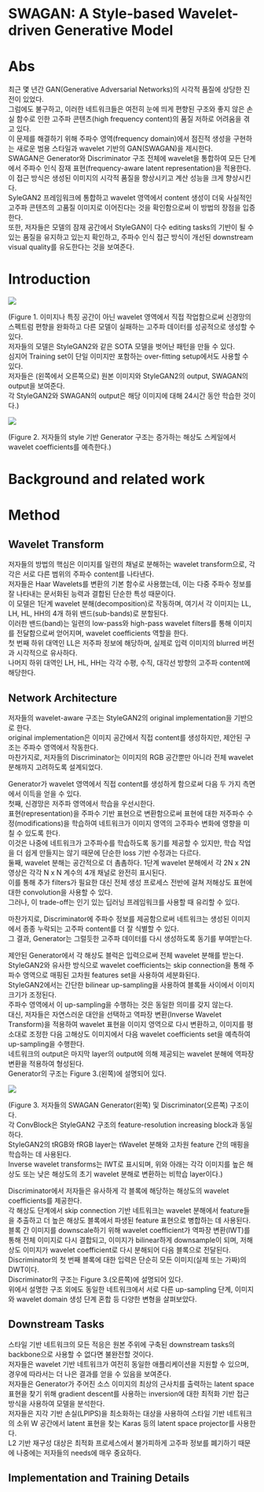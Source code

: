 # SWAGAN: A Style-based Wavelet-driven Generative Model

# Abs
최근 몇 년간 GAN(Generative Adversarial Networks)의 시각적 품질에 상당한 진전이 있었다.  
그럼에도 불구하고, 이러한 네트워크들은 여전히 눈에 띄게 편향된 구조와 좋지 않은 손실 함수로 인한 고주파 콘텐츠(high frequency content)의 품질 저하로 어려움을 겪고 있다.  
이 문제를 해결하기 위해 주파수 영역(frequency domain)에서 점진적 생성을 구현하는 새로운 범용 스타일과 wavelet 기반의 GAN(SWAGAN)을 제시한다.  
SWAGAN은 Generator와 Discriminator 구조 전체에 wavelet을 통합하여 모든 단계에서 주파수 인식 잠재 표현(frequency-aware latent representation)을 적용한다.  
이 접근 방식은 생성된 이미지의 시각적 품질을 향상시키고 계산 성능을 크게 향상시킨다.  
SyleGAN2 프레임워크에 통합하고 wavelet 영역에서 content 생성이 더욱 사실적인 고주파 콘텐츠의 고품질 이미지로 이어진다는 것을 확인함으로써 이 방법의 장점을 입증한다.  
또한, 저자들은 모델의 잠재 공간에서 StyleGAN이 다수 editing tasks의 기반이 될 수 있는 품질을 유지하고 있는지 확인하고, 주파수 인식 접근 방식이 개선된 downstream visual quality를 유도한다는 것을 보여준다.

# Introduction

![](https://velog.velcdn.com/images%2Fdanielseo%2Fpost%2Fa64fd118-48af-41d4-8aff-f2f9f967170f%2F%EC%BA%A1%EC%B2%98.PNG)

(Figure 1. 이미지나 특징 공간이 아닌 wavelet 영역에서 직접 작업함으로써 신경망의 스펙트럼 편향을 완화하고 다른 모델이 실패하는 고주파 데이터를 성공적으로 생성할 수 있다.  
저자들의 모델은 StyleGAN2와 같은 SOTA 모델을 벗어난 패턴을 만들 수 있다.  
심지어 Training set이 단일 이미지만 포함하는 over-fitting setup에서도 사용할 수 있다.  
저자들은 (왼쪽에서 오른쪽으로) 원본 이미지와 StyleGAN2의 output, SWAGAN의 output을 보여준다.  
각 StyleGAN2와 SWAGAN의 output은 해당 이미지에 대해 24시간 동안 학습한 것이다.)

![](https://velog.velcdn.com/images%2Fdanielseo%2Fpost%2F444e76ee-53d4-4e5c-8c96-a3672c404781%2F%EC%BA%A1%EC%B2%98.PNG)

(Figure 2. 저자들의 style 기반 Generator 구조는 증가하는 해상도 스케일에서 wavelet coefficients를 예측한다.)

# Background and related work

# Method
## Wavelet Transform
저자들의 방법의 핵심은 이미지를 일련의 채널로 분해하는 wavelet transform으로, 각각은 서로 다른 범위의 주파수 content를 나타낸다.  
저자들은 Haar Wavelets를 변환의 기본 함수로 사용했는데, 이는 다중 주파수 정보를 잘 나타내는 문서화된 능력과 결합된 단순한 특성 때문이다.  
이 모델은 1단계 wavelet 분해(decomposition)로 작동하며, 여기서 각 이미지는 LL, LH, HL, HH의 4개 하위 밴드(sub-bands)로 분할된다.  
이러한 밴드(band)는 일련의 low-pass와 high-pass wavelet filters를 통해 이미지를 전달함으로써 얻어지며, wavelet coefficients 역할을 한다.  
첫 번째 하위 대역인 LL은 저주파 정보에 해당하며, 실제로 입력 이미지의 blurred 버전과 시각적으로 유사하다.  
나머지 하위 대역인 LH, HL, HH는 각각 수평, 수직, 대각선 방향의 고주파 content에 해당한다.

## Network Architecture
저자들의 wavelet-aware 구조는 StyleGAN2의 original implementation을 기반으로 한다.  
original implementation은 이미지 공간에서 직접 content를 생성하지만, 제안된 구조는 주파수 영역에서 작동한다.  
마찬가지로, 저자들의 Discriminator는 이미지의 RGB 공간뿐만 아니라 전체 wavelet 분해까지 고려하도록 설계되었다.

Generator가 wavelet 영역에서 직접 content를 생성하게 함으로써 다음 두 가지 측면에서 이득을 얻을 수 있다.  
첫째, 신경망은 저주파 영역에서 학습을 우선시한다.  
표현(representation)을 주파수 기반 표현으로 변환함으로써 표현에 대한 저주파수 수정(modifications)을 학습하여 네트워크가 이미지 영역의 고주파수 변화에 영향을 미칠 수 있도록 한다.  
이것은 나중에 네트워크가 고주파수를 학습하도록 동기를 제공할 수 있지만, 학습 작업을 더 쉽게 만들지는 않기 때문에 단순한 loss 기반 수정과는 다르다.  
둘째, wavelet 분해는 공간적으로 더 촘촘하다. 1단계 wavelet 분해에서 각 2N x 2N 영상은 각각 N x N 계수의 4개 채널로 완전히 표시된다.  
이를 통해 추가 filters가 필요한 대신 전체 생성 프로세스 전반에 걸쳐 저해상도 표현에 대한 convolution을 사용할 수 있다.  
그러나, 이 trade-off는 인기 있는 딥러닝 프레임워크를 사용할 때 유리할 수 있다.

마찬가지로, Discriminator에 주파수 정보를 제공함으로써 네트워크는 생성된 이미지에서 종종 누락되는 고주파 content를 더 잘 식별할 수 있다.  
그 결과, Generator는 그럴듯한 고주파 데이터를 다시 생성하도록 동기를 부여받는다.

제안된 Generator에서 각 해상도 블럭은 입력으로써 전체 wavelet 분해를 받는다.  
StyleGAN2와 유사한 방식으로 wavelet coefficients는 skip connection을 통해 주파수 영역으로 매핑된 고차원 features set을 사용하여 세분화된다.  
StyleGAN2에서는 간단한 bilinear up-sampling을 사용하여 블록들 사이에서 이미지 크기가 조정된다.  
주파수 영역에서 이 up-sampling을 수행하는 것은 동일한 의미를 갖지 않는다.  
대신, 저자들은 자연스러운 대안을 선택하고 역파장 변환(Inverse Wavelet Transform)을 적용하여 wavelet 표현을 이미지 영역으로 다시 변환하고, 이미지를 평소대로 조정한 다음 고해상도 이미지에서 다음 wavelet coefficients set을 예측하여 up-sampling을 수행한다.  
네트워크의 output은 마지막 layer의 output에 의해 제공되는 wavelet 분해에 역파장 변환을 적용하여 형성된다.  
Generator의 구조는 Figure 3.(왼쪽)에 설명되어 있다.

![](https://velog.velcdn.com/images%2Fdanielseo%2Fpost%2F23515a09-53ad-4fe2-ac01-9824dcb88b4b%2F%EC%BA%A1%EC%B2%98.PNG)

(Figure 3. 저자들의 SWAGAN Generator(왼쪽) 및 Discriminator(오른쪽) 구조이다.  
각 ConvBlock은 StyleGAN2 구조의 feature-resolution increasing block과 동일하다.  
StyleGAN2의 tRGB와 fRGB layer는 tWavelet 분해와 고차원 feature 간의 매핑을 학습하는 데 사용된다.  
Inverse wavelet transforms는 IWT로 표시되며, 위와 아래는 각각 이미지를 높은 해상도 또는 낮은 해상도의 초기 wavelet 분해로 변환하는 비학습 layer이다.)

Discriminator에서 저자들은 유사하게 각 블록에 해당하는 해상도의 wavelet coefficients를 제공한다.  
각 해상도 단계에서 skip connection 기반 네트워크는 wavelet 분해에서 feature들을 추출하고 더 높은 해상도 블록에서 파생된 feature 표현으로 병합하는 데 사용된다.  
블록 간 이미지를 downscale하기 위해 wavelet coefficient가 역파장 변환(IWT)를 통해 전체 이미지로 다시 결합되고, 이미지가 bilinear하게 downsample이 되며, 저해상도 이미지가 wavelet coefficient로 다시 분해되어 다음 블록으로 전달된다.  
Discriminator의 첫 번째 블록에 대한 입력은 단순히 모든 이미지(실제 또는 가짜)의 DWT이다.  
Discriminator의 구조는 Figure 3.(오른쪽)에 설명되어 있다.  
위에서 설명한 구조 외에도 동일한 네트워크에서 서로 다른 up-sampling 단계, 이미지와 wavelet domain 생성 단계 혼합 등 다양한 변형을 살펴보았다.

## Downstream Tasks
스타일 기반 네트워크의 모든 적응은 원본 주위에 구축된 downstream tasks의 backbone으로 사용할 수 없다면 불완전할 것이다.  
저자들은 wavelet 기반 네트워크가 여전히 동일한 애플리케이션을 지원할 수 있으며, 경우에 따라서는 더 나은 결과를 얻을 수 있음을 보여준다.  
저자들은 Generator가 주어진 소스 이미지의 최상의 근사치를 출력하는 latent space 표현을 찾기 위해 gradient descent를 사용하는 inversion에 대한 최적화 기반 접근 방식을 사용하여 모델을 분석한다.  
저자들은 지각 기반 손실(LPIPS)을 최소화하는 대상을 사용하여 스타일 기반 네트워크의 소위 W 공간에서 latent 표현을 찾는 Karas 등의 latent space projector를 사용한다.  
L2 기반 재구성 대상은 최적화 프로세스에서 불가피하게 고주파 정보를 폐기하기 때문에 나중에는 저자들의 needs에 매우 중요하다.

## Implementation and Training Details
